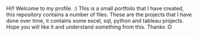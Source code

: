 Hi!! Welcome to my profile. :)
This is a small portfoilo that I have created, 
this repository contains a number of files. These are the projects that I have done over time, 
it contains some excel, sql, python and tableau projects. 
Hope you will like it and understand something from this. 
Thanks :D 
